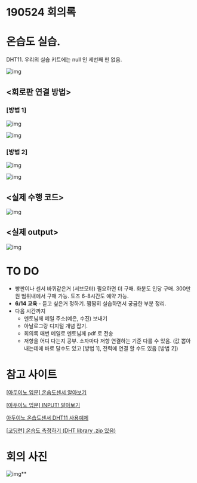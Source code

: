 # 190524 회의록



# 온습도 실습.

DHT11. 우리의 실습 키트에는 null 인 세번째 핀 없음.

![img](https://lh4.googleusercontent.com/wiP86M8Dhg-OZRoUZCrsVZxT13eMDEbWs0E4CwREaXd1mVcpiMCpH5Isi65dUaWnm3WHAeeVnGArmel878GQ_TAi1Bj0fuNBc8L99-hxqdU-x91uNSUlrmnt_o0w6e0GioDezw)

## **<회로판 연결 방법>**

### [방법 1]

![img](https://lh5.googleusercontent.com/ZLkHTeRa8m_YLfA_TGddvknxWPgHituW0TQZbpqedi-dZVBKnG2eIb-4b3-Oe-yjVWeQBeuM4-YfoYWQ3SzDWc_3Y9rYSmOiS5G_P29ql9awdCejHhHl9ymH_t4OtLIvWRfteg)

![img](https://docs.google.com/drawings/d/saDl5d8JikJv33Xmh6JseDg/image?w=290&h=332&rev=1&ac=1&parent=1PSKtnzjjkkz9Ghl1C1INTZQpekpM-k4y_VRzSi6kww8)

### [방법 2]

![img](https://lh4.googleusercontent.com/QeCr7is0-aVOvDoA8-tAFsqzR6hHN4C95RnnmaFMfD5lEQAT-XKG3hwLyIC1-8OEsJkGuD_V4VoRcQ8GBpIWMXh6Q5JqBM5yGEjpvjovsTGwBLPUkVq3_NGB1tdY5V9lv_MTmQ)

![img](https://docs.google.com/drawings/d/sXU2NsmS96Q6GiFmXsdtxPQ/image?w=283&h=367&rev=1&ac=1&parent=1PSKtnzjjkkz9Ghl1C1INTZQpekpM-k4y_VRzSi6kww8)

## **<실제 수행 코드>**

![img](https://lh3.googleusercontent.com/MeJv22pqMTvYicrBKjLyNfDoYLNSawfilhEBdnE2P_-XjVS06nPlcWR383Nq28msLkukN3l8Yg6S3qH7QB3QhmpZoGKGHNQItwK4AEtribV8xprPeFPEsJehL4PzNPArVvjg1w)

## **<실제 output>**

![img](https://lh3.googleusercontent.com/A3PD0HmCvJ4tiSzLUKP3lvq2ug-8cjbGz7hIgk_oc7i_JAAwOl4Le9zbHS6XZZSGyrkXvk-iAomu9mg7Xl66jgx1pfBc-cHrkTOLGldehi5ujBMlFZmBjHQdGEC9JqdQe8S04A)

# **TO DO**

- 빵판이나 센서 바퀴같은거 (서브모터) 필요하면 더 구매. 화분도 인당 구매. 300만원 범위내에서 구매 가능. 토즈 6-8시간도 예약 가능.
- **6/14 교육 -** 듣고 싶은거 정하기. 짬짬히 실습하면서 궁금한 부분 정리.
- 다음 시간까지
  - 멘토님께 메일 주소(예은, 수진) 보내기
  - 아날로그랑 디지털 개념 잡기.
  - 회의록 매번 메일로 멘토님께 pdf 로 전송
  - 저항을 어디 다는지 공부. 소자마다 저항 연결하는 기준 다를 수 있음. (값 뽑아내는데에 바로 달수도 있고 [방법 1], 전력에 연결 할 수도 있음 [방법 2])

# **참고 사이트**

[[아두이노 입문\] 온습도센서 알아보기](https://m.blog.naver.com/dokkosam/221173748947)

[[아두이노 입문\] INPUT! 알아보기](https://m.blog.naver.com/PostView.nhn?blogId=dokkosam&logNo=221165801491&proxyReferer=https%3A%2F%2Fwww.google.com%2F)

[아두이노 온습도센서 DHT11 사용예제](http://www.makeshare.org/bbs/board.php?bo_table=arduinosensor&wr_id=369)

[[코딩런\] 온습도 측정하기 (DHT library .zip 있음)](https://codingrun.com/113)

# **회의 사진**

![img](https://lh3.googleusercontent.com/PvMTnX6toPLFj8OpYCUnNdf_XGUX83X8wuwlj1uZcaT_TTSaG9KLEs1qIWfcronBru3YnZZ8B6XzYcHugrMP0JHLw5qKG4EUk6dp_vvQdo60UHBon8njBwHkfsimD-wCZv9MxQ)**